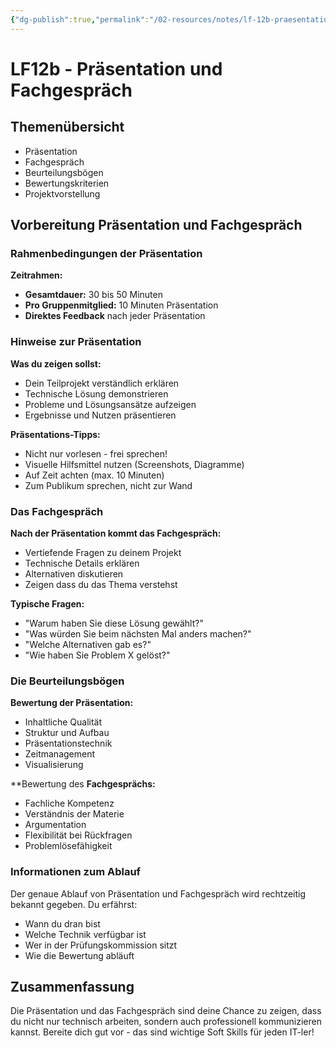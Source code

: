 ```yaml
---
{"dg-publish":true,"permalink":"/02-resources/notes/lf-12b-praesentation-und-fachgespraech/","tags":["GFN/LF12/FISI"],"noteIcon":"","updated":"2025-10-29T12:59:07.832+01:00"}
---
```


# LF12b - Präsentation und Fachgespräch

## Themenübersicht

- Präsentation
- Fachgespräch
- Beurteilungsbögen
- Bewertungskriterien
- Projektvorstellung

## Vorbereitung Präsentation und Fachgespräch

### Rahmenbedingungen der Präsentation

**Zeitrahmen:**

- **Gesamtdauer:** 30 bis 50 Minuten
- **Pro Gruppenmitglied:** 10 Minuten Präsentation
- **Direktes Feedback** nach jeder Präsentation

### Hinweise zur Präsentation

**Was du zeigen sollst:**

- Dein Teilprojekt verständlich erklären
- Technische Lösung demonstrieren
- Probleme und Lösungsansätze aufzeigen
- Ergebnisse und Nutzen präsentieren

**Präsentations-Tipps:**

- Nicht nur vorlesen - frei sprechen!
- Visuelle Hilfsmittel nutzen (Screenshots, Diagramme)
- Auf Zeit achten (max. 10 Minuten)
- Zum Publikum sprechen, nicht zur Wand

### Das Fachgespräch

**Nach der Präsentation kommt das Fachgespräch:**

- Vertiefende Fragen zu deinem Projekt
- Technische Details erklären
- Alternativen diskutieren
- Zeigen dass du das Thema verstehst

**Typische Fragen:**

- "Warum haben Sie diese Lösung gewählt?"
- "Was würden Sie beim nächsten Mal anders machen?"
- "Welche Alternativen gab es?"
- "Wie haben Sie Problem X gelöst?"

### Die Beurteilungsbögen

**Bewertung der Präsentation:**

- Inhaltliche Qualität
- Struktur und Aufbau
- Präsentationstechnik
- Zeitmanagement
- Visualisierung

**Bewertung des **Fachgesprächs:**

- Fachliche Kompetenz
- Verständnis der Materie
- Argumentation
- Flexibilität bei Rückfragen
- Problemlösefähigkeit

### Informationen zum Ablauf

Der genaue Ablauf von Präsentation und Fachgespräch wird rechtzeitig bekannt gegeben. Du erfährst:

- Wann du dran bist
- Welche Technik verfügbar ist
- Wer in der Prüfungskommission sitzt
- Wie die Bewertung abläuft

## Zusammenfassung

Die Präsentation und das Fachgespräch sind deine Chance zu zeigen, dass du nicht nur technisch arbeiten, sondern auch professionell kommunizieren kannst. Bereite dich gut vor - das sind wichtige Soft Skills für jeden IT-ler!